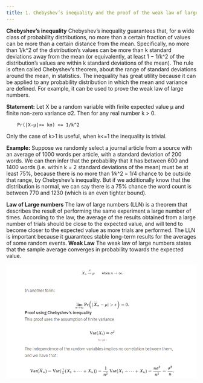 ```yaml
---
title: 1. Chebyshev’s inequality and the proof of the weak law of large numbers
---
```

**Chebyshev’s inequality** Chebyshev’s inequality guarantees that, for a wide class of probability distributions, no more than a certain fraction of values can be more than a certain distance from the mean.
Specifically, no more than 1/k^2 of the distribution’s values can be more than k standard deviations away from the mean (or equivalently, at least 1 − 1/k^2 of the distribution’s values are within k standard deviations of the mean). The rule is often called Chebyshev’s theorem, about the range of standard deviations around the mean, in statistics.
The inequality has great utility because it can be applied to any probability distribution in which the mean and variance are defined. For example, it can be used to prove the weak law of large numbers.

**Statement:**
Let X be a random variable with finite expected value μ and finite non-zero variance σ2. Then for any real number k > 0.
      
        Pr(|X-μ|>= kσ) <= 1/k^2
      
  Only the case of k>1 is useful, when k<=1 the inequality is trivial.

**Example:**
Suppose we randomly select a journal article from a source with an average of 1000 words per article, with a standard deviation of 200 words. We can then infer that the probability that it has between 600 and 1400 words (i.e. within k = 2 standard deviations of the mean) must be at least 75%, because there is no more than ​1⁄k^2
 = 1/4 chance to be outside that range, by Chebyshev’s inequality. But if we additionally know that the distribution is normal, we can say there is a 75% chance the word count is between 770 and 1230 (which is an even tighter bound).
 
 **Law of Large numbers**
The law of large numbers (LLN) is a theorem that describes the result of performing the same experiment a large number of times.
According to the law, the average of the results obtained from a large number of trials should be close to the expected value, and will tend to become closer to the expected value as more trials are performed.
The LLN is important because it guarantees stable long-term results for the averages of some random events.
**Weak Law**
The weak law of large numbers states that the sample average converges in probability towards the expected value.

 ![weak law](/img/chebychev.png)


